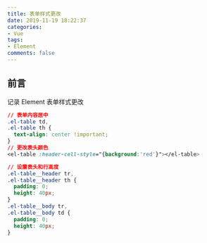 ```yaml
---
title: 表单样式更改
date: 2019-11-19 18:22:37
categories:
- Vue
tags:
- Element
comments: false
---
```




## 前言

记录 Element 表单样式更改

<!-- more -->

```css
// 表单内容居中
.el-table td,
.el-table th {
  text-align: center !important;
}
// 更改表头颜色
<el-table :header-cell-style="{background:'red'}"></el-table>

// 设置表头和行高度
.el-table__header tr,
.el-table__header th {
  padding: 0;
  height: 40px;
}
.el-table__body tr,
.el-table__body td {
  padding: 0;
  height: 40px;
}
```

